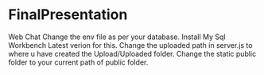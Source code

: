 # FinalPresentation
Web Chat 
Change the env file as per your database.
Install My Sql Workbench Latest verion for this.
Change the uploaded path in server.js to where u have created the Upload/Uploaded folder.
Change the static public folder to your current path of public folder.
